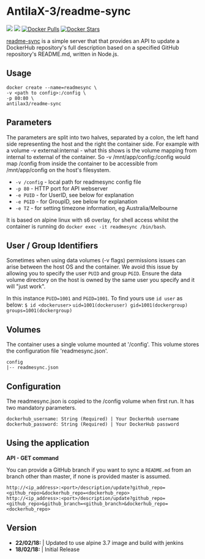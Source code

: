# AntilaX-3/readme-sync
[![](https://images.microbadger.com/badges/version/antilax3/readme-sync.svg)](https://microbadger.com/images/antilax3/readme-sync "Get your own version badge on microbadger.com") [![](https://images.microbadger.com/badges/image/antilax3/readme-sync.svg)](https://microbadger.com/images/antilax3/readme-sync "Get your own image badge on microbadger.com") [![Docker Pulls](https://img.shields.io/docker/pulls/antilax3/readme-sync.svg)](https://hub.docker.com/r/antilax3/readme-sync/) [![Docker Stars](https://img.shields.io/docker/stars/antilax3/readme-sync.svg)](https://hub.docker.com/r/antilax3/readme-sync/)

[readme-sync](https://github.com/AntilaX-3/docker-readmesync) is a simple server that that provides an API to update a DockerHub repository's full description based on a specified GitHub repository's README.md, written in Node.js. 
## Usage
```
docker create --name=readmesync \
-v <path to config>:/config \
-p 80:80 \
antilax3/readme-sync
```
## Parameters
The parameters are split into two halves, separated by a colon, the left hand side representing the host and the right the container side. For example with a volume -v external:internal - what this shows is the volume mapping from internal to external of the container. So -v /mnt/app/config:/config would map /config from inside the container to be accessible from /mnt/app/config on the host's filesystem.

- `-v /config` - local path for readmesync config file
- `-p 80` - HTTP port for API webserver
- `-e PUID` - for UserID, see below for explanation
- `-e PGID` - for GroupID, see below for explanation
- `-e TZ` - for setting timezone information, eg Australia/Melbourne

It is based on alpine linux with s6 overlay, for shell access whilst the container is running do `docker exec -it readmesync /bin/bash`.

## User / Group Identifiers
Sometimes when using data volumes (-v flags) permissions issues can arise between the host OS and the container. We avoid this issue by allowing you to specify the user `PUID` and group `PGID`. Ensure the data volume directory on the host is owned by the same user you specify and it will "just work".

In this instance `PUID=1001` and `PGID=1001`. To find yours use `id user` as below:
`$ id <dockeruser>`
    `uid=1001(dockeruser) gid=1001(dockergroup) groups=1001(dockergroup)`
    
## Volumes

The container uses a single volume mounted at '/config'. This volume stores the configuration file 'readmesync.json'.

    config
    |-- readmesync.json

## Configuration

The readmesync.json is copied to the /config volume when first run. It has two mandatory parameters.

    dockerhub_username: String (Required) | Your DockerHub username
    dockerhub_password: String (Required) | Your DockerHub password

## Using the application

**API - GET command**

You can provide a GitHub branch if you want to sync a `README.md` from an branch other than master, if none is provided master is assumed.
```
http://<ip_address>:<port>/description/update?github_repo=<github_repo>&dockerhub_repo=<dockerhub_repo>
http://<ip_address>:<port>/description/update?github_repo=<github_repo>&github_branch=<github_branch>&dockerhub_repo=<dockerhub_repo>
```
## Version
- **22/02/18:** | Updated to use alpine 3.7 image and build with jenkins
- **18/02/18:** | Initial Release